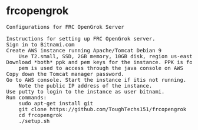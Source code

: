 # frcopengrok
<pre>
Configurations for FRC OpenGrok Server

Instructions for setting up FRC OpenGrok server.
Sign in to Bitnami.com
Create AWS instance running Apache/Tomcat Debian 9
	Use T2.small, SSD, 2GB memory, 10GB disk, region us-east-1
Download *both* ppk and pem keys for the instance. PPK is for putty.
	pem is used to access through the java console on AWS 
Copy down the Tomcat manager password. 
Go to AWS console. Start the instance if itis not running. 
	Note the public IP address of the instance.
Use putty to login to the instance as user bitnami. 
Run commands:
	sudo apt-get install git
	git clone https://github.com/ToughTechs151/frcopengrok
	cd frcopengrok
	./setup.sh
</pre>
